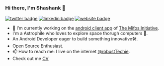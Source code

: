 ### Hi there, I'm Shashank 👋

[![twitter badge](https://img.shields.io/badge/twitter-@robustTechie-1da1f2?style=flat-square&logo=twitter)](https://twitter.com/robustTechie)
[![linkedin badge](https://img.shields.io/badge/linkedin-robustTechie-0077b5?style=flat-square&logo=linkedin)](https://www.linkedin.com/in/robusttechie/)
[![website badge](https://img.shields.io/badge/website-robustTechie.github.io-1f425f?style=flat-square)](https://robusttechie.github.io/)




- 🔭 I’m currently working on the [android client app](https://github.com/openMF/android-client) of [The Mifos Initiative](https://mifos.org/).
- I'm a Astrophile who loves to explore space thorugh computers :rocket:.
- An Android Developer eager to build something innovative:hammer_and_wrench:.
- Open Source Enthusiast.
- 📫 How to reach me: I live on the internet [@robustTechie](https://www.google.co.in/search?q=robustTechie).
- Check out me [CV](https://robusttechie.github.io/docs/cv.pdf)

<!--
**robustTechie/robustTechie** is a ✨ _special_ ✨ repository because its `README.md` (this file) appears on your GitHub profile.

Here are some ideas to get you started:

--
